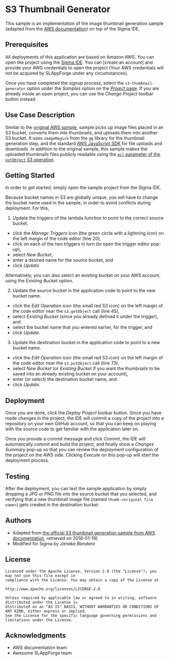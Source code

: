# S3 Thumbnail Generator

This sample is an implementation of the image thumbnail generation sample (adapted from the [AWS documentation](https://docs.aws.amazon.com/lambda/latest/dg/with-s3-example-deployment-pkg.html#Node.js)) on top of the Sigma IDE.

## Prerequisites

All deployments of this application are based on Amazon AWS. You can open the project using the [Sigma IDE](https://sigma.slappforge.com). You can [create an account] and provide your AWS credentials to open the project (Your AWS credentials will not be acquired by SLAppForge under any circumstances).

Once you have completed the signup process, select the `s3-thumbnail-generator` option under the *Samples* option on the [*Project* page](https://sigma.slappforge.com/#/project). If you are already inside an open project, you can use the *Change Project* toolbar button instead.

## Use Case Description

Similar to the [original AWS sample](https://docs.aws.amazon.com/lambda/latest/dg/with-s3-example-deployment-pkg.html#Node.js), sample picks up image files placed in an S3 bucket, converts them into thumbnails, and uploads them into another S3 bucket. It uses `imageMagick` from the [`gm`](https://www.npmjs.com/package/gm) library for the thumbnail generation step, and the standard [AWS JavaScript SDK](https://aws.amazon.com/sdk-for-node-js/) for file uploads and downloads. In addition to the original sample, this sample makes the uploaded thumbnails files publicly readable using the [`acl` parameter of the `putObject` S3 operation](https://docs.aws.amazon.com/AWSJavaScriptSDK/latest/AWS/S3.html#putObject-property).

## Getting Started

In order to get started, simply open the sample project from the Sigma IDE.

Because bucket names in S3 are globally unique, you will have to change the bucket name used in the sample, in order to avoid conflicts during deployment. For this,

1. Update the triggers of the lambda function to point to the correct source bucket.
* click the *Manage Triggers* icon (the green circle with a lightning icon) on the left margin of the code editor (line 20),
* click on each of the two triggers in turn (to open the trigger editor pop-up),
* select *New Bucket*,
* enter a desired name for the source bucket, and
* click *Update*.

Alternatively, you can also select an existing bucket on your AWS account, using the *Existing Bucket* option.

2. Update the source bucket in the application code to point to the new bucket name.
* click the *Edit Operation* icon (the small red S3 icon) on the left margin of the code editor near the `s3.getObject` call (line 45),
* select *Existing Bucket* (since you already defined it under the trigger), and
* select the bucket name that you entered earlier, for the trigger, and
* click *Update*.

3. Update the destination bucket in the application code to point to a new bucket name.
* click the *Edit Operation* icon (the small red S3 icon) on the left margin of the code editor near the `s3.putObject` call (line 73),
* select *New Bucket* (or *Existing Bucket* if you want the thumbnails to be saved into an already existing bucket on your account),
* enter (or select) the destination bucket name, and
* click *Update*.

## Deployment

Once you are done, click the *Deploy Project* toolbar button. Since you have made changes in the project, the IDE will commit a copy of the project into a repository on your own GitHub account, so that you can keep on playing with the source code to get familiar with the application later on.

Once you provide a commit message and click *Commit*, the IDE will automatically commit and build the project, and finally show a *Changes Summary* pop-up so that you can review the deployment configuration of the project on the AWS side. Clicking *Execute* on this pop-up will start the deployment process.

## Testing

After the deployment, you can test the sample application by simply dropping a JPG or PNG file into the source bucket that you selected, and verifying that a new thumbnail image file (named `thumb-<original file name>`) gets created in the destination bucket.

## Authors

* Adapted from [the official S3 thumbnail generation sample from AWS documentation](https://docs.aws.amazon.com/lambda/latest/dg/with-s3-example-deployment-pkg.html), retrieved on 2018-01-19)
* Modified for Sigma by *Janaka Bandara*

## License

```
Licensed under the Apache License, Version 2.0 (the "License"); you may not use this file except in 
compliance with the License. You may obtain a copy of the License at 

http://www.apache.org/licenses/LICENSE-2.0 

Unless required by applicable law or agreed to in writing, software distributed under the License is 
distributed on an "AS IS" BASIS, WITHOUT WARRANTIES OR CONDITIONS OF ANY KIND, either express or implied. 
See the License for the specific language governing permissions and limitations under the License. 
```

## Acknowledgments

* AWS documentation team
* Awesome SLAppForge team
